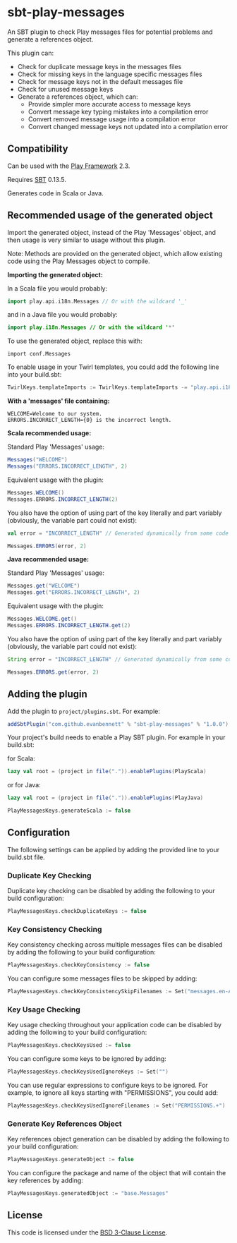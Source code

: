 sbt-play-messages
=================

An SBT plugin to check Play messages files for potential problems and generate a references object.

This plugin can:
 * Check for duplicate message keys in the messages files
 * Check for missing keys in the language specific messages files
 * Check for message keys not in the default messages file
 * Check for unused message keys
 * Generate a references object, which can:
    * Provide simpler more accurate access to message keys
    * Convert message key typing mistakes into a compilation error
    * Convert removed message usage into a compilation error
    * Convert changed message keys not updated into a compilation error

Compatibility
-------------

Can be used with the [Play Framework][play] 2.3.

Requires [SBT][sbt] 0.13.5.

Generates code in Scala or Java.

Recommended usage of the generated object
-----------------------------------------

Import the generated object, instead of the Play 'Messages' object, and then usage is very similar to usage without this plugin.

Note: Methods are provided on the generated object, which allow existing code using the Play Messages object to compile.

**Importing the generated object:**

In a Scala file you would probably:

```scala
import play.api.i18n.Messages // Or with the wildcard '_'
```

and in a Java file you would probably:

```java
import play.i18n.Messages // Or with the wildcard '*'
```

To use the generated object, replace this with:

```
import conf.Messages
```

To enable usage in your Twirl templates, you could add the following line into your build.sbt:

```scala
TwirlKeys.templateImports := TwirlKeys.templateImports -= "play.api.i18n._" += "conf.Messages"
```

**With a 'messages' file containing:**

```
WELCOME=Welcome to our system.
ERRORS.INCORRECT_LENGTH={0} is the incorrect length.
```

**Scala recommended usage:**

Standard Play 'Messages' usage:

```scala
Messages("WELCOME")
Messages("ERRORS.INCORRECT_LENGTH", 2)
```

Equivalent usage with the plugin:

```scala
Messages.WELCOME()
Messages.ERRORS.INCORRECT_LENGTH(2)
```

You also have the option of using part of the key literally and part variably (obviously, the variable part could not exist):

```scala
val error = "INCORRECT_LENGTH" // Generated dynamically from some code

Messages.ERRORS(error, 2)
```

**Java recommended usage:**

Standard Play 'Messages' usage:

```java
Messages.get("WELCOME")
Messages.get("ERRORS.INCORRECT_LENGTH", 2)
```

Equivalent usage with the plugin:

```java
Messages.WELCOME.get()
Messages.ERRORS.INCORRECT_LENGTH.get(2)
```

You also have the option of using part of the key literally and part variably (obviously, the variable part could not exist):

```java
String error = "INCORRECT_LENGTH" // Generated dynamically from some code

Messages.ERRORS.get(error, 2)
```

Adding the plugin
-----------------

Add the plugin to `project/plugins.sbt`. For example:

```scala
addSbtPlugin("com.github.evanbennett" % "sbt-play-messages" % "1.0.0")
```

Your project's build needs to enable a Play SBT plugin. For example in your build.sbt:

for Scala:

```scala
lazy val root = (project in file(".")).enablePlugins(PlayScala)
```

or for Java:

```scala
lazy val root = (project in file(".")).enablePlugins(PlayJava)

PlayMessagesKeys.generateScala := false
```

Configuration
-------------

The following settings can be applied by adding the provided line to your build.sbt file.

### Duplicate Key Checking

Duplicate key checking can be disabled by adding the following to your build configuration:

```scala
PlayMessagesKeys.checkDuplicateKeys := false
```

### Key Consistency Checking

Key consistency checking across multiple messages files can be disabled by adding the following to your build configuration:

```scala
PlayMessagesKeys.checkKeyConsistency := false
```

You can configure some messages files to be skipped by adding:

```scala
PlayMessagesKeys.checkKeyConsistencySkipFilenames := Set("messages.en-AU")
```

### Key Usage Checking

Key usage checking throughout your application code can be disabled by adding the following to your build configuration:

```scala
PlayMessagesKeys.checkKeysUsed := false
```

You can configure some keys to be ignored by adding:

```scala
PlayMessagesKeys.checkKeysUsedIgnoreKeys := Set("")
```

You can use regular expressions to configure keys to be ignored. For example, to ignore all keys starting with "PERMISSIONS", you could add:

```scala
PlayMessagesKeys.checkKeysUsedIgnoreFilenames := Set("PERMISSIONS.+")
```

### Generate Key References Object

Key references object generation can be disabled by adding the following to your build configuration:

```scala
PlayMessagesKeys.generateObject := false
```

You can configure the package and name of the object that will contain the key references by adding:

```scala
PlayMessagesKeys.generatedObject := "base.Messages"
```

License
-------

This code is licensed under the [BSD 3-Clause License][bsd3clause].

[play]: http://www.playframework.com/
[sbt]: http://www.scala-sbt.org/
[bsd3clause]: http://opensource.org/licenses/BSD-3-Clause